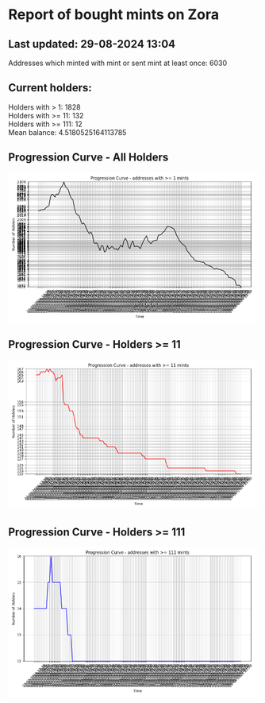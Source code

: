 # Report of bought mints on Zora
## Last updated: 29-08-2024 13:04
Addresses which minted with mint or sent mint at least once: 6030

## Current holders:
Holders with > 1: 1828  
Holders with >= 11: 132  
Holders with >= 111: 12  
Mean balance: 4.5180525164113785  

## Progression Curve - All Holders
![addresses with >= 1 mint](progression_curve_all.png)
## Progression Curve - Holders >= 11
![addresses with >= 11 mints](progression_curve_gt_11.png)
## Progression Curve - Holders >= 111
![addresses with >= 111 mints](progression_curve_gt_111.png)
